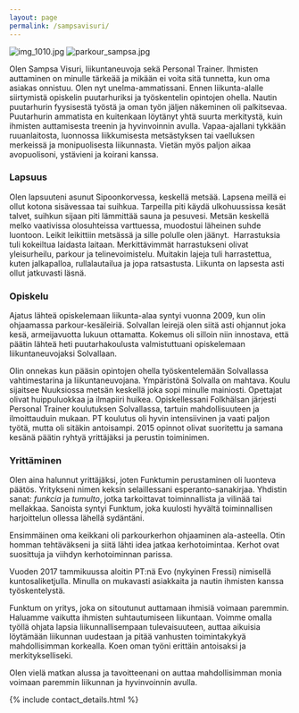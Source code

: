 ```yaml
---
layout: page
permalink: /sampsavisuri/
---
```


![img_1010.jpg]({{site.baseurl}}/media/img_1010.jpg)
![parkour_sampsa.jpg]({{site.baseurl}}/media/parkour_sampsa.jpg)


Olen Sampsa Visuri, liikuntaneuvoja sekä Personal Trainer. Ihmisten auttaminen on minulle tärkeää ja mikään ei voita sitä tunnetta, kun oma asiakas onnistuu. Olen nyt unelma-ammatissani.
Ennen liikunta-alalle siirtymistä opiskelin puutarhuriksi ja työskentelin opintojen ohella. Nautin puutarhurin fyysisestä työstä ja oman työn jäljen näkeminen oli palkitsevaa. Puutarhurin ammatista en kuitenkaan löytänyt yhtä suurta merkitystä, kuin ihmisten auttamisesta treenin ja hyvinvoinnin avulla. Vapaa-ajallani tykkään ruuanlaitosta, luonnossa liikkumisesta metsästyksen tai vaelluksen merkeissä ja monipuolisesta liikunnasta. Vietän myös paljon aikaa avopuolisoni, ystävieni ja koirani kanssa. 

### Lapsuus

Olen lapsuuteni asunut Sipoonkorvessa, keskellä metsää. Lapsena meillä ei ollut kotona sisävessaa tai suihkua. Tarpeilla piti käydä ulkohuussissa kesät talvet, suihkun sijaan piti lämmittää sauna ja pesuvesi. Metsän keskellä melko vaativissa olosuhteissa varttuessa, muodostui läheinen suhde luontoon. Leikit leikittiin metsässä ja sille polulle olen jäänyt. 
Harrastuksia tuli kokeiltua laidasta laitaan. Merkittävimmät harrastukseni olivat yleisurheilu, parkour ja telinevoimistelu. Muitakin lajeja tuli harrastettua, kuten jalkapalloa, rullalautailua ja jopa ratsastusta. Liikunta on lapsesta asti ollut jatkuvasti läsnä.  

### Opiskelu

Ajatus lähteä opiskelemaan liikunta-alaa syntyi vuonna 2009, kun olin ohjaamassa parkour-kesäleiriä. Solvallan leirejä olen siitä asti ohjannut joka kesä, armeijavuotta lukuun ottamatta. Kokemus oli silloin niin innostava, että päätin lähteä heti puutarhakoulusta valmistuttuani opiskelemaan liikuntaneuvojaksi Solvallaan.

Olin onnekas kun pääsin opintojen ohella työskentelemään Solvallassa vahtimestarina ja liikuntaneuvojana. Ympäristönä Solvalla on mahtava. Koulu sijaitsee Nuuksiossa metsän keskellä joka sopi minulle mainiosti. Opettajat olivat huippuluokkaa ja ilmapiiri huikea. Opiskellessani Folkhälsan järjesti Personal Trainer koulutuksen Solvallassa, tartuin mahdollisuuteen ja ilmoittauduin mukaan. PT koulutus oli hyvin intensiivinen ja vaati paljon työtä, mutta oli sitäkin antoisampi. 2015 opinnot olivat suoritettu ja samana kesänä päätin ryhtyä yrittäjäksi ja perustin toiminimen.


### Yrittäminen

Olen aina halunnut yrittäjäksi, joten Funktumin perustaminen oli luonteva päätös. Yritykseni nimen keksin selaillessani esperanto-sanakirjaa. Yhdistin sanat: _funkcia_ ja _tumulto_, jotka tarkoittavat toiminnallista ja vilinää tai mellakkaa. Sanoista syntyi Funktum, joka kuulosti hyvältä toiminnallisen harjoittelun ollessa lähellä sydäntäni. 

Ensimmäinen oma keikkani oli parkourkerhon ohjaaminen ala-asteella. Otin homman tehtäväkseni ja siitä lähti idea jatkaa kerhotoimintaa. Kerhot ovat suosittuja ja viihdyn kerhotoiminnan parissa.  

Vuoden 2017 tammikuussa aloitin PT:nä Evo (nykyinen Fressi) nimisellä kuntosaliketjulla. Minulla on mukavasti asiakkaita ja nautin ihmisten kanssa työskentelystä. 

Funktum on yritys, joka on sitoutunut auttamaan ihmisiä voimaan paremmin. Haluamme vaikutta ihmisten suhtautumiseen liikuntaan. Voimme omalla työllä ohjata lapsia liikunnallisempaan tulevaisuuteen, auttaa aikuisia löytämään liikunnan uudestaan ja pitää vanhusten toimintakykyä mahdollisimman korkealla. Koen oman työni erittäin antoisaksi ja merkitykselliseki.


Olen vielä matkan alussa ja tavoitteenani on auttaa mahdollisimman monia voimaan paremmin liikunnan ja hyvinvoinnin avulla.  


{% include contact_details.html %}


